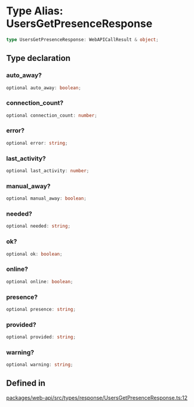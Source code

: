 # Type Alias: UsersGetPresenceResponse

```ts
type UsersGetPresenceResponse: WebAPICallResult & object;
```

## Type declaration

### auto\_away?

```ts
optional auto_away: boolean;
```

### connection\_count?

```ts
optional connection_count: number;
```

### error?

```ts
optional error: string;
```

### last\_activity?

```ts
optional last_activity: number;
```

### manual\_away?

```ts
optional manual_away: boolean;
```

### needed?

```ts
optional needed: string;
```

### ok?

```ts
optional ok: boolean;
```

### online?

```ts
optional online: boolean;
```

### presence?

```ts
optional presence: string;
```

### provided?

```ts
optional provided: string;
```

### warning?

```ts
optional warning: string;
```

## Defined in

[packages/web-api/src/types/response/UsersGetPresenceResponse.ts:12](https://github.com/slackapi/node-slack-sdk/blob/main/packages/web-api/src/types/response/UsersGetPresenceResponse.ts#L12)

